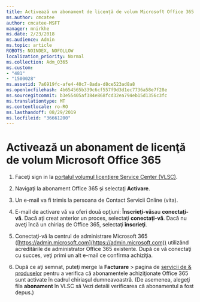 ```yaml
---
title: Activează un abonament de licenţă de volum Microsoft Office 365
ms.author: cmcatee
author: cmcatee-MSFT
manager: mnirkhe
ms.date: 2/23/2018
ms.audience: Admin
ms.topic: article
ROBOTS: NOINDEX, NOFOLLOW
localization_priority: Normal
ms.collection: Adm_O365
ms.custom:
- "481"
- "1500028"
ms.assetid: 7a6919fc-afe4-40c7-8ada-d8ce523ad8a8
ms.openlocfilehash: 4b654565b339c6cf557f9d3d1ec7736a58e7f28e
ms.sourcegitcommit: b3e55405af384e868fcd32ea794eb15d1356c3fc
ms.translationtype: MT
ms.contentlocale: ro-RO
ms.lasthandoff: 08/29/2019
ms.locfileid: "36661200"
---
```

# <a name="activating-a-microsoft-office-365-volume-license-subscription"></a>Activează un abonament de licenţă de volum Microsoft Office 365

1. Faceţi sign in la [portalul volumul licenţiere Service Center (VLSC)](http://go.microsoft.com/fwlink/p/?LinkId=329762).

2. Navigaţi la abonament Office 365 şi selectaţi **Activare**.

3. Un e-mail va fi trimis la persoana de Contact Servicii Online (vita).

4. E-mail de activare vă va oferi două opţiuni: **Înscrieţi-vă**sau **conectaţi-vă**. Dacă aţi creat anterior un proces, selectaţi **conectaţi-vă**. Dacă nu aveţi încă un chiriaş de Office 365, selectaţi **înscrieţi**.

5. Conectaţi-vă la centrul de administrare Microsoft 365 ([https://admin.microsoft.com](https://admin.microsoft.com)) utilizând acreditările de administrator Office 365 existente. După ce vă conectaţi cu succes, veţi primi un alt e-mail ce confirma achiziţia.

6. După ce aţi semnat, puteţi merge la **Facturare** \> pagina de [servicii de & produselor](https://go.microsoft.com/fwlink/p/?linkid=842054) pentru a verifica că abonamentele achiziţionate Office 365 sunt activate în cadrul chiriaşul dumneavoastră. (De asemenea, alegeţi fila **abonament** în VLSC să Vezi detalii verificarea că abonamentul a fost depus.)